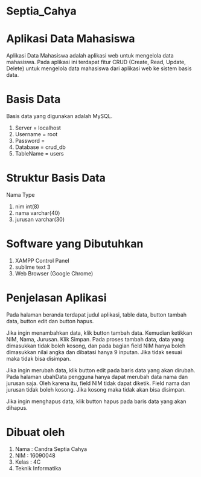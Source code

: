 # Septia_Cahya

# Aplikasi Data Mahasiswa

Aplikasi Data Mahasiswa adalah aplikasi web untuk mengelola data mahasiswa. Pada aplikasi ini terdapat fitur CRUD (Create, Read, Update, Delete) untuk mengelola data mahasiswa dari aplikasi web ke sistem basis data.

# Basis Data

Basis data yang digunakan adalah MySQL.
1. Server    = localhost
2. Username  = root
3. Password  = 
4. Database  = crud_db
5. TableName = users

# Struktur Basis Data

   Nama        Type
1. nim         int(8)
2. nama        varchar(40)
3. jurusan     varchar(30)

# Software yang Dibutuhkan

1. XAMPP Control Panel
2. sublime text 3
3. Web Browser (Google Chrome)

# Penjelasan Aplikasi

Pada halaman beranda terdapat judul aplikasi, table data, button tambah data, button edit dan button hapus.

Jika ingin menambahkan data, klik button tambah data. Kemudian ketikkan NIM, Nama, Jurusan. Klik Simpan. Pada proses tambah data, data yang dimasukkan tidak boleh kosong, dan pada bagian field NIM hanya boleh dimasukkan nilai angka dan dibatasi hanya 9 inputan. Jika tidak sesuai maka tidak bisa disimpan.

Jika ingin merubah data, klik button edit pada baris data yang akan dirubah. Pada halaman ubahData pengguna hanya dapat merubah data nama dan jurusan saja. Oleh karena itu, field NIM tidak dapat diketik. Field nama dan jurusan tidak boleh kosong. Jika kosong maka tidak akan bisa disimpan.

Jika ingin menghapus data, klik button hapus pada baris data yang akan dihapus.


# Dibuat oleh

1. Nama    : Candra Septia Cahya
2. NIM     : 16090048
3. Kelas   : 4C
4. Teknik Informatika

